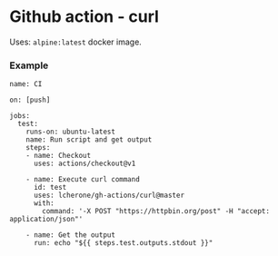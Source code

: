 # Github action - curl

Uses: `alpine:latest` docker image.

### Example

```
name: CI

on: [push]

jobs:
  test:
    runs-on: ubuntu-latest
    name: Run script and get output
    steps:
    - name: Checkout
      uses: actions/checkout@v1

    - name: Execute curl command
      id: test
      uses: lcherone/gh-actions/curl@master
      with:
        command: '-X POST "https://httpbin.org/post" -H "accept: application/json"'

    - name: Get the output
      run: echo "${{ steps.test.outputs.stdout }}"
```
